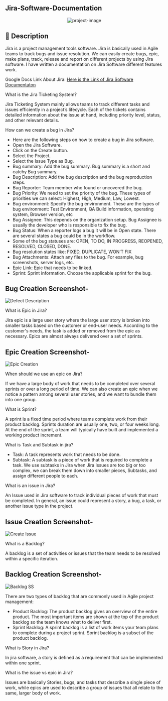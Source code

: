 ## Jira-Software-Documentation

<p align="center"><img src="https://socialify.git.ci/shantokumarsaha123/Jira-Software-Documentation/image?language=1&amp;name=1&amp;owner=1&amp;stargazers=1&amp;theme=Light" alt="project-image"></p>

## 📝 Description 
Jira is a project management tools software. Jira is basically used in Agile teams to track bugs and issue resolution. We can easily create bugs, epic, make plans, track, release and report on different projects by using Jira software. I have written a documentation on Jira Software different features work. 

Google Docs Link About Jira: 
[Here is the Link of Jira Software Documentaton](https://docs.google.com/document/d/1Fvy-tTXajktI68f4F6SFP0JgE4Qn0aZO0xVYOIHA6ZM/edit)

What is the Jira Ticketing System?

Jira Ticketing System mainly allows teams to track different tasks and issues efficiently in a project’s lifecycle. Each of the tickets contains detailed information about the issue at hand, including priority level, status, and other relevant details.

How can we create a bug in Jira?
* Here are the following steps on how to create a bug in Jira software.
* Open the Jira Software.
* Click on the Create button.
* Select the Project.
* Select the Issue Type as Bug.
* Bug summary: Add the bug summary. Bug summary is a short and catchy Bug summary.
* Bug Description: Add the bug description and the bug reproduction steps.
* Bug Reporter: Team member who found or uncovered the bug.
* Bug Priority: We need to set the priority of the bug. These types of priorities we can select: Highest, High, Medium, Law, Lowest.
* Bug environment: Specify the bug environment. These are the types of bug environment: Test Environment, QA Build information, operating system, Browser version, etc
* Bug Assignee: This depends on the organization setup. Bug Assignee is usually the developer who is responsible to fix the bug.
* Bug Status: When a reporter logs a bug it will be in Open state. There are several states a bug could be in the workflow. 
* Some of the bug statuses are: OPEN, TO DO, IN PROGRESS, REOPENED, RESOLVED, CLOSED, DONE.
* Bug resolution states like: FIXED, DUPLICATE, WON’T FIX
* Bug Attachments: Attach any files to the bug. For example, bug screenshots, server logs, etc.
* Epic Link: Epic that needs to be linked.
* Sprint: Sprint information. Choose the applicable sprint for the bug.

## Bug Creation Screenshot-

![Defect Description](https://github.com/shantokumarsaha123/SQA-Websites-and-APIs-PerformanceTesting-JMeter/assets/122052172/dcc84297-7c45-4adb-a3e2-a7ef05a679d3)

What is Epic in Jira?

Jira epic is a large user story where the large user story is broken into smaller tasks based on the customer or end-user needs. According to the customer's needs, the task is added or removed from the epic as necessary. Epics are almost always delivered over a set of sprints.

## Epic Creation Screenshot-

![Epic Creation](https://github.com/shantokumarsaha123/SQA-Websites-and-APIs-PerformanceTesting-JMeter/assets/122052172/7c0b9ae5-4756-4e12-a603-50212bcfa668)

When should we use an epic on Jira?

If we have a large body of work that needs to be completed over several sprints or over a long period of time. We can also create an epic when we notice a pattern among several user stories, and we want to bundle them into one group.

What is Sprint? 

A sprint is a fixed time period where teams complete work from their product backlog. Sprints duration are usually one, two, or four weeks long. At the end of the sprint, a team will typically have built and implemented a working product increment.

What is Task and Subtask in jira?

* Task: A task represents work that needs to be done.
* Subtask: A subtask is a piece of work that is required to complete a task. We use subtasks in Jira when Jira Issues are too big or too complex, we can break them down into smaller pieces, Subtasks, and assign different people to each.

What is an issue in Jira?

An Issue used in Jira software to track individual pieces of work that must be completed. In general, an issue could represent a story, a bug, a task, or another issue type in the project.

## Issue Creation Screenshot-

![Create Issue](https://github.com/shantokumarsaha123/SQA-Websites-and-APIs-PerformanceTesting-JMeter/assets/122052172/cc45fe5c-8c36-472f-91d0-b91ce75553eb)

What is a Backlog?

A backlog is a set of activities or issues that the team needs to be resolved within a specific iteration.

## Backlog Creation Screenshot-

![Backlog SS](https://github.com/shantokumarsaha123/SQA-Websites-and-APIs-PerformanceTesting-JMeter/assets/122052172/fdc18504-7514-4b85-b97a-337ee0b0bc0a)


There are two types of backlog that are commonly used in Agile project management: 

* Product Backlog: The product backlog gives an overview of the entire product. The most important items are shown at the top of the product backlog so the team knows what to deliver first.
* Sprint Backlog: A sprint backlog is a list of work items your team plans to complete during a project sprint. Sprint backlog is a subset of the product backlog. 

What is Story in Jira?

 In jira software, a story is defined as a requirement that can be implemented within one sprint.

What is the issue vs epic in Jira?

Issues are basically Stories, bugs, and tasks that describe a single piece of work, while epics are used to describe a group of issues that all relate to the same, larger body of work.




